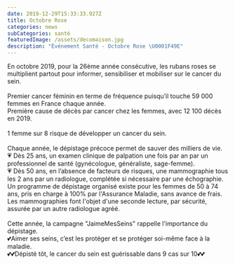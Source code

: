 ```yaml
---
date: 2019-12-29T15:33:33.927Z
title: Octobre Rose
categories: news
subCategories: santé
featuredImage: /assets/decomaison.jpg
description: "Événement Santé - Octobre Rose \U0001F49E"
---
```

En octobre 2019, pour la 26ème année consécutive, les rubans roses se multiplient partout pour informer, sensibiliser et mobiliser sur le cancer du sein.\
\
Premier cancer féminin en terme de fréquence puisqu’il touche 59 000 femmes en France chaque année.\
Première cause de décès par cancer chez les femmes, avec 12 100 décès en 2019.\
\
1 femme sur 8 risque de développer un cancer du sein.\
\
Chaque année, le dépistage précoce permet de sauver des milliers de vie.\
💗 Dès 25 ans, un examen clinique de palpation une fois par an par un professionnel de santé (gynécologue, généraliste, sage-femme).\
💗 Dès 50 ans, en l’absence de facteurs de risques, une mammographie tous les 2 ans par un radiologue, complétée si nécessaire par une échographie.\
Un programme de dépistage organisé existe pour les femmes de 50 à 74 ans, pris en charge à 100% par l'Assurance Maladie, sans avance de frais. Les mammographies font l'objet d'une seconde lecture, par sécurité, assurée par un autre radiologue agréé.\
\
Cette année, la campagne "JaimeMesSeins" rappelle l'importance du dépistage.\
💕Aimer ses seins, c’est les protéger et se protéger soi-même face à la maladie.\
💕💕Dépisté tôt, le cancer du sein est guérissable dans 9 cas sur 10💕💕
